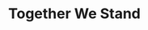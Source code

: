 ---
pid: LLP533
title: Together We Stand
location_transcription: Center City
zipcode: NJ08015
outside_phl: Browns Mills NJ
neighborhood: 
age: '17'
age_range: 13-19
instagram: 
image_file_name: LLP_533.jpg
proposal_transcription: Three hands holding each other as they rise up for peace.  Each
  arm represent a different ethnicity.
topic: Brotherly Love,Social Justice,Uplifting,Race Ethnicity
topic_summary: 0, 0, 0, 0
type: Mural,Sculpture Statue,Image
keywords_other: 
credit: thehyperglaceon.tumblr.com
image_labels: 
twitter: 
facebook: 
permalink: "/monuments/llp533/"
layout: item-page
---